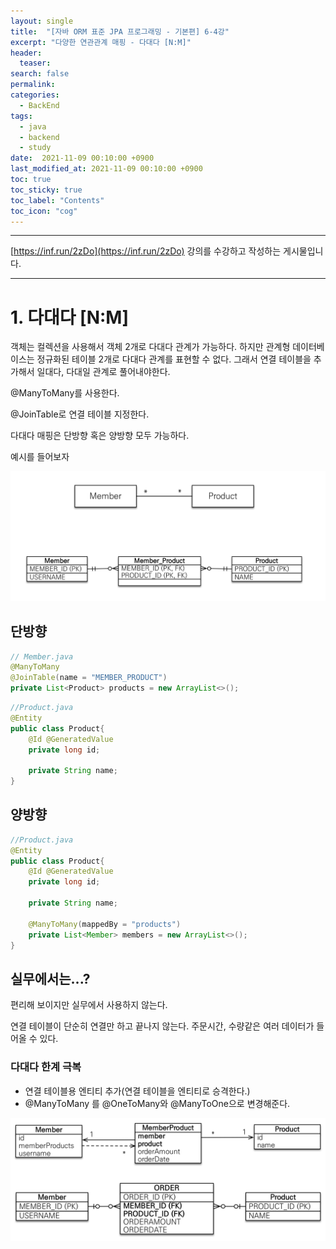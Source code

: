 ```yaml
---
layout: single
title:  "[자바 ORM 표준 JPA 프로그래밍 - 기본편] 6-4강"
excerpt: "다양한 연관관계 매핑 - 다대다 [N:M]"
header:
  teaser: 
search: false
permalink:
categories: 
  - BackEnd
tags:
  - java
  - backend
  - study
date:  2021-11-09 00:10:00 +0900
last_modified_at: 2021-11-09 00:10:00 +0900
toc: true
toc_sticky: true
toc_label: "Contents"
toc_icon: "cog"
---
```

---

[https://inf.run/2zDo](https://inf.run/2zDo) 강의를 수강하고 작성하는 게시물입니다.

---

# 1. 다대다 [N:M]

객체는 컬렉션을 사용해서 객체 2개로 다대다 관계가 가능하다. 하지만 관계형 데이터베이스는 정규화된 테이블 2개로 다대다 관계를 표현할 수 없다. 그래서 연결 테이블을 추가해서 일대다, 다대일 관계로 풀어내야한다.

@ManyToMany를 사용한다.

@JoinTable로 연결 테이블 지정한다.

다대다 매핑은 단방향 혹은 양방향 모두 가능하다.

예시를 들어보자

![Many To Many](/assets/images/posts/BackEnd/JPA/06/06_04_1_Many_To_Many.png)

## 단방향

```java
// Member.java
@ManyToMany
@JoinTable(name = "MEMBER_PRODUCT")
private List<Product> products = new ArrayList<>();
```

```java
//Product.java
@Entity
public class Product{
    @Id @GeneratedValue
    private long id;

    private String name;
}
```

## 양방향

```java
//Product.java
@Entity
public class Product{
    @Id @GeneratedValue
    private long id;

    private String name;

    @ManyToMany(mappedBy = "products")
    private List<Member> members = new ArrayList<>();
}
```

## 실무에서는...?

편리해 보이지만 실무에서 사용하지 않는다.

연결 테이블이 단순히 연결만 하고 끝나지 않는다. 주문시간, 수량같은 여러 데이터가 들어올 수 있다.

### 다대다 한계 극복

- 연결 테이블용 엔티티 추가(연결 테이블을 엔티티로 승격한다.)
- @ManyToMany 를 @OneToMany와 @ManyToOne으로 변경해준다.

![다대다 한계 극복](/assets/images/posts/BackEnd/JPA/06/06_04_2_Delete_Many_To_Many.png)
